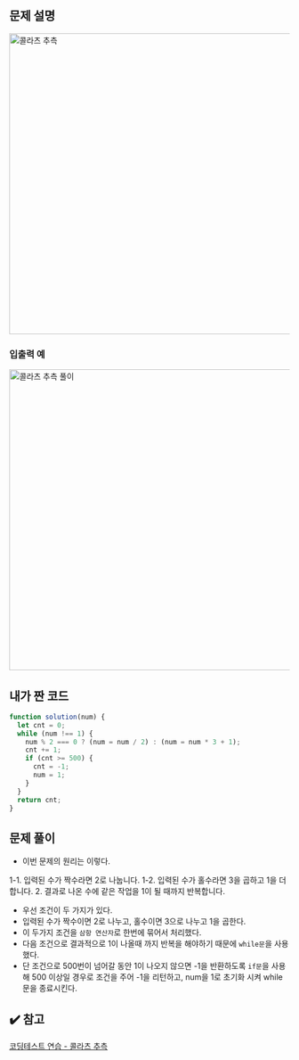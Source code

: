 ## 문제 설명

<img width="540" alt="콜라츠 추측" src="https://user-images.githubusercontent.com/47416686/118437740-1f7b2c80-b71e-11eb-8edc-fad6aba7f204.png">

### 입출력 예

<img width="540" alt="콜라츠 추측 풀이" src="https://user-images.githubusercontent.com/47416686/118437768-2a35c180-b71e-11eb-8ff3-f39d18dcbe1e.png">

## 내가 짠 코드

```jsx
function solution(num) {
  let cnt = 0;
  while (num !== 1) {
    num % 2 === 0 ? (num = num / 2) : (num = num * 3 + 1);
    cnt += 1;
    if (cnt >= 500) {
      cnt = -1;
      num = 1;
    }
  }
  return cnt;
}
```

## 문제 풀이

- 이번 문제의 원리는 이렇다.

1-1. 입력된 수가 짝수라면 2로 나눕니다.
1-2. 입력된 수가 홀수라면 3을 곱하고 1을 더합니다. 2. 결과로 나온 수에 같은 작업을 1이 될 때까지 반복합니다.

- 우선 조건이 두 가지가 있다.
- 입력된 수가 짝수이면 2로 나누고, 홀수이면 3으로 나누고 1을 곱한다.
- 이 두가지 조건을 `삼항 연산자`로 한번에 묶어서 처리했다.
- 다음 조건으로 결과적으로 1이 나올때 까지 반복을 해야하기 때문에 `while문`을 사용했다.
- 단 조건으로 500번이 넘어갈 동안 1이 나오지 않으면 -1을 반환하도록 `if문`을 사용해 500 이상일 경우로 조건을 주어 -1을 리턴하고, num을 1로 초기화 시켜 while문을 종료시킨다.

## ✔️ 참고

[코딩테스트 연습 - 콜라츠 추측](https://programmers.co.kr/learn/courses/30/lessons/12943)
